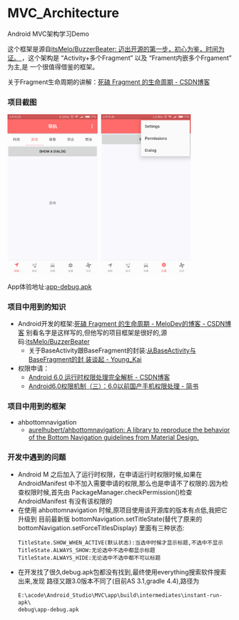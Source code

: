 # MVC_Architecture
Android MVC架构学习Demo

这个框架是源自[itsMelo/BuzzerBeater: 迈出开源的第一步，初心为鉴，时间为证。 ](https://github.com/itsMelo/BuzzerBeater)
 ，这个架构是 “Activity+多个Fragment” 以及 “Frament内嵌多个Frgament” 为主,是
 一个很值得借鉴的框架。

 关于Fragment生命周期的讲解：[死磕 Fragment 的生命周期 - CSDN博客 ](https://blog.csdn.net/MeloDev/article/details/53406019)

### 项目截图
<a href="../art/main.png"><img src="../art/main.png" width="40%"/></a><img height="0" width="8px"/><a href="../art/setting.png"><img src="../art/setting.png" width="40%"/></a>

App体验地址:[app-debug.apk](https://github.com/simplebam/MVCArchitecture/releases/download/v1.0/app-debug.apk)

### 项目中用到的知识
* Android开发的框架:[死磕 Fragment 的生命周期 - MeloDev的博客 - CSDN博客](http://blog.csdn.net/MeloDev/article/details/53406019)
  别看名字是这样写的,但他写的项目框架是很好的,源码:[itsMelo/BuzzerBeater](https://github.com/itsMelo/BuzzerBeater)
  * 关于BaseActivity跟BaseFragment的封装:[从BaseActivity与BaseFragment的封
    装谈起 - Young_Kai]( http://blog.csdn.net/tyk0910/article/details/51355026)
* 权限申请：
  * [Android 6.0 运行时权限处理完全解析 - CSDN博客](https://blog.csdn.net/lmj623565791/article/details/50709663)
  * [Android6.0权限机制（三）：6.0以前国产手机权限处理 - 简书 ](https://www.jianshu.com/p/7d255fa8247d)


### 项目中用到的框架
* ahbottomnavigation
  * [aurelhubert/ahbottomnavigation: A library to reproduce the behavior of the Bottom Navigation guidelines from Material Design. ](https://github.com/aurelhubert/ahbottomnavigation)


### 开发中遇到的问题
* Android M 之后加入了运行时权限，在申请运行时权限时候,如果在 AndroidManifest
  中不加入需要申请的权限,那么也是申请不了权限的.因为检查权限时候,首先由
  PackageManager.checkPermission()检查 AndroidManifest 有没有该权限的
* 在使用 ahbottomnavigation 时候,原项目使用该开源库的版本有点低,我把它升级到
  目前最新版 bottomNavigation.setTitleState(替代了原来的
  bottomNavigation.setForceTitlesDisplay) 里面有三种状态:
  ```
  TitleState.SHOW_WHEN_ACTIVE(默认状态):当选中时候才显示标题,不选中不显示
  TitleState.ALWAYS_SHOW:无论选中不选中都显示标题
  TitleState.ALWAYS_HIDE:无论选中不选中都不可以标题
  ```
* 在开发找了很久debug.apk包都没有找到,最终使用everything搜索软件搜索出来,发现
  路径又跟3.0版本不同了(目前AS 3.1,gradle 4.4),路径为
  ```
  E:\acode\Android_Studio\MVC\app\build\intermediates\instant-run-apk\
  debug\app-debug.apk
  ```
